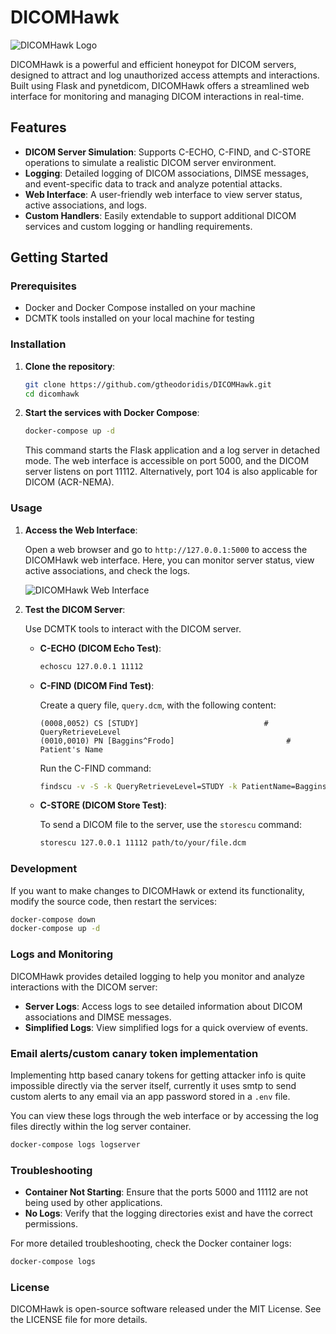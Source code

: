 # DICOMHawk

![DICOMHawk Logo](images/dicomhawk_logo.png)

DICOMHawk is a powerful and efficient honeypot for DICOM servers, designed to attract and log unauthorized access attempts and interactions. Built using Flask and pynetdicom, DICOMHawk offers a streamlined web interface for monitoring and managing DICOM interactions in real-time.

## Features

- **DICOM Server Simulation**: Supports C-ECHO, C-FIND, and C-STORE operations to simulate a realistic DICOM server environment.
- **Logging**: Detailed logging of DICOM associations, DIMSE messages, and event-specific data to track and analyze potential attacks.
- **Web Interface**: A user-friendly web interface to view server status, active associations, and logs.
- **Custom Handlers**: Easily extendable to support additional DICOM services and custom logging or handling requirements.

## Getting Started

### Prerequisites

- Docker and Docker Compose installed on your machine
- DCMTK tools installed on your local machine for testing

### Installation

1. **Clone the repository**:

    ```bash
    git clone https://github.com/gtheodoridis/DICOMHawk.git
    cd dicomhawk
    ```

2. **Start the services with Docker Compose**:

    ```bash
    docker-compose up -d
    ```

    This command starts the Flask application and a log server in detached mode. The web interface is accessible on port 5000, and the DICOM server listens on port 11112. Alternatively, port 104 is also applicable for DICOM (ACR-NEMA).

### Usage

1. **Access the Web Interface**:

    Open a web browser and go to `http://127.0.0.1:5000` to access the DICOMHawk web interface. Here, you can monitor server status, view active associations, and check the logs.

    ![DICOMHawk Web Interface](images/interface_screenshots.jpg)

2. **Test the DICOM Server**:

    Use DCMTK tools to interact with the DICOM server.

    - **C-ECHO (DICOM Echo Test)**:

        ```bash
        echoscu 127.0.0.1 11112
        ```

    - **C-FIND (DICOM Find Test)**:

        Create a query file, `query.dcm`, with the following content:

        ```plaintext
        (0008,0052) CS [STUDY]                            # QueryRetrieveLevel
        (0010,0010) PN [Baggins^Frodo]                         # Patient's Name
        ```

        Run the C-FIND command:

        ```bash
        findscu -v -S -k QueryRetrieveLevel=STUDY -k PatientName=Baggins^Frodo 127.0.0.1 11112
        ```

    - **C-STORE (DICOM Store Test)**:

        To send a DICOM file to the server, use the `storescu` command:

        ```bash
        storescu 127.0.0.1 11112 path/to/your/file.dcm
        ```

### Development

If you want to make changes to DICOMHawk or extend its functionality, modify the source code, then restart the services:

```bash
docker-compose down
docker-compose up -d
```

### Logs and Monitoring

DICOMHawk provides detailed logging to help you monitor and analyze interactions with the DICOM server:

- **Server Logs**: Access logs to see detailed information about DICOM associations and DIMSE messages.
- **Simplified Logs**: View simplified logs for a quick overview of events.

### Email alerts/custom canary token implementation
Implementing http based canary tokens for getting attacker info is quite impossible directly via the server itself, currently it uses smtp to send custom alerts to any email via an app password stored in a `.env` file.


You can view these logs through the web interface or by accessing the log files directly within the log server container.

```bash
docker-compose logs logserver
```

### Troubleshooting

- **Container Not Starting**: Ensure that the ports 5000 and 11112 are not being used by other applications.
- **No Logs**: Verify that the logging directories exist and have the correct permissions.

For more detailed troubleshooting, check the Docker container logs:

```bash
docker-compose logs
```

### License

DICOMHawk is open-source software released under the MIT License. See the LICENSE file for more details.
